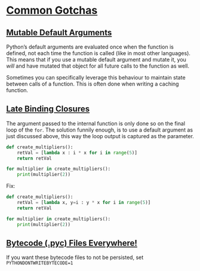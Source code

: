# [Common Gotchas](https://docs.python-guide.org/writing/gotchas/#common-gotchas)

## [Mutable Default Arguments](https://docs.python-guide.org/writing/gotchas/#mutable-default-arguments)

Python’s default arguments are evaluated once when the function is defined, not each time the function is called (like in most other languages).  
This means that if you use a mutable default argument and mutate it, you _will_ and have mutated that object for all future calls to the function as well.

Sometimes you can specifically leverage this behaviour to maintain state between calls of a function. This is often done when writing a caching function.

## [Late Binding Closures](https://docs.python-guide.org/writing/gotchas/#late-binding-closures)

The argument passed to the internal function is only done so on the final loop of the `for`. The solution funnily enough, is to use a default argument as just discussed above, this way the loop output is captured as the parameter.

```python
def create_multipliers():
    retVal = [lambda x : i * x for i in range(5)]
    return retVal

for multiplier in create_multipliers():
    print(multiplier(2))
```

Fix:

```python
def create_multipliers():
    retVal = [lambda x, y=i : y * x for i in range(5)]
    return retVal

for multiplier in create_multipliers():
    print(multiplier(2))
```

## [Bytecode (.pyc) Files Everywhere!](https://docs.python-guide.org/writing/gotchas/#bytecode-pyc-files-everywhere)

If you want these bytecode files to not be persisted, set `PYTHONDONTWRITEBYTECODE=1`
